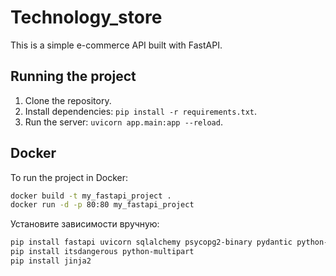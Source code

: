 # Technology_store

This is a simple e-commerce API built with FastAPI.

## Running the project

1. Clone the repository.
2. Install dependencies: `pip install -r requirements.txt`.
3. Run the server: `uvicorn app.main:app --reload`.

## Docker

To run the project in Docker:

```bash
docker build -t my_fastapi_project .
docker run -d -p 80:80 my_fastapi_project
```

Установите зависимости вручную:
```bash
pip install fastapi uvicorn sqlalchemy psycopg2-binary pydantic python-jose[cryptography] passlib python-multipart pydantic-settings pytest email-validator sqlalchemy[asyncio] asyncpg
pip install itsdangerous python-multipart
pip install jinja2
```
